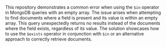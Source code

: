 This repository demonstrates a common error when using the `$in` operator in MongoDB queries with an empty array.  The issue arises when attempting to find documents where a field is present and its value is within an empty array.  This query unexpectedly returns no results instead of the documents where the field exists, regardless of its value. The solution showcases how to use the `$exists` operator in conjunction with `$in` or an alternative approach to correctly retrieve documents.